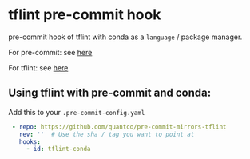 # tflint pre-commit hook

pre-commit hook of tflint with conda as a `language` / package manager.

For pre-commit: see [here](https://github.com/pre-commit/pre-commit)

For tflint: see [here](https://github.com/terraform-linters/tflint)

## Using tflint with pre-commit and conda:

Add this to your `.pre-commit-config.yaml`

```yaml
 - repo: https://github.com/quantco/pre-commit-mirrors-tflint
   rev: ''  # Use the sha / tag you want to point at
   hooks:
     - id: tflint-conda
```
